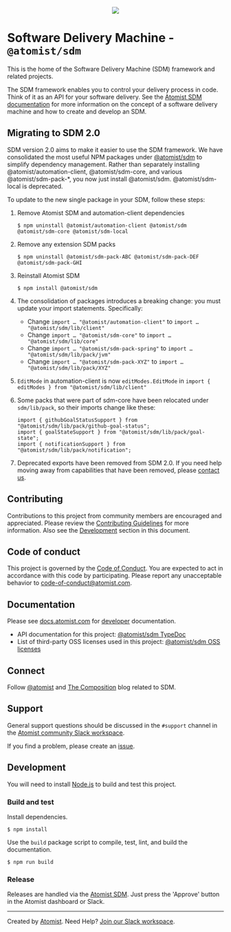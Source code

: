 <p align="center">
  <img src="https://images.atomist.com/sdm/SDM-Logo-Dark.png">
</p>
 
# Software Delivery Machine - `@atomist/sdm`

This is the home of the Software Delivery Machine (SDM) framework and
related projects.

The SDM framework enables you to control your delivery process in
code. Think of it as an API for your software delivery. See the
[Atomist SDM documentation][atomist-doc] for more information on the
concept of a software delivery machine and how to create and develop
an SDM.

[atomist-doc]: https://docs.atomist.com/ "Atomist Documentation"

## Migrating to SDM 2.0

SDM version 2.0 aims to make it easier to use the SDM framework. We
have consolidated the most useful NPM packages under
[@atomist/sdm][sdm-npm] to simplify dependency management. Rather
than separately installing @atomist/automation-client,
@atomist/sdm-core, and various @atomist/sdm-pack-\*, you now just
install @atomist/sdm. @atomist/sdm-local is deprecated.

To update to the new single package in your SDM, follow these steps:

1.  Remove Atomist SDM and automation-client dependencies

        $ npm uninstall @atomist/automation-client @atomist/sdm @atomist/sdm-core @atomist/sdm-local

2.  Remove any extension SDM packs

        $ npm uninstall @atomist/sdm-pack-ABC @atomist/sdm-pack-DEF @atomist/sdm-pack-GHI

3.  Reinstall Atomist SDM

        $ npm install @atomist/sdm

4.  The consolidation of packages introduces a breaking change: you must
    update your import statements. Specifically:

    -   Change `import … "@atomist/automation-client"` to `import … "@atomist/sdm/lib/client"`
    -   Change `import … "@atomist/sdm-core"` to `import … "@atomist/sdm/lib/core"`
    -   Change `import … "@atomist/sdm-pack-spring"` to `import … "@atomist/sdm/lib/pack/jvm"`
    -   Change `import … "@atomist/sdm-pack-XYZ"` to `import … "@atomist/sdm/lib/pack/XYZ"`

5.  `EditMode` in automation-client is now `editModes.EditMode` in `import { editModes } from "@atomist/sdm/lib/client"`

6.  Some packs that were part of sdm-core have been relocated under
    `sdm/lib/pack`, so their imports change like these:

        import { githubGoalStatusSupport } from "@atomist/sdm/lib/pack/github-goal-status";
        import { goalStateSupport } from "@atomist/sdm/lib/pack/goal-state";
        import { notificationSupport } from "@atomist/sdm/lib/pack/notification";

7.  Deprecated exports have been removed from SDM 2.0. If you need
    help moving away from capabilities that have been removed, please
    [contact us](#support).

[sdm-npm]: https://www.npmjs.com/package/@atomist/sdm

## Contributing

Contributions to this project from community members are encouraged
and appreciated. Please review the [Contributing
Guidelines](CONTRIBUTING.md) for more information. Also see the
[Development](#development) section in this document.

## Code of conduct

This project is governed by the [Code of
Conduct](CODE_OF_CONDUCT.md). You are expected to act in accordance
with this code by participating. Please report any unacceptable
behavior to code-of-conduct@atomist.com.

## Documentation

Please see [docs.atomist.com][atomist-doc] for
[developer][atomist-doc-sdm] documentation.

-   API documentation for this project: [@atomist/sdm TypeDoc][typedoc]
-   List of third-party OSS licenses used in this project: [@atomist/sdm OSS licenses][licenses]

[atomist-doc-sdm]: https://docs.atomist.com/developer/sdm/ "Atomist Documentation - SDM Developer"
[typedoc]: https://atomist.github.io/sdm/ "@atomist/sdm TypeDoc"
[licenses]: legal/THIRD_PARTY.md "@atomist/sdm Third-Party Licenses"

## Connect

Follow [@atomist][atomist-twitter] and [The Composition][atomist-blog]
blog related to SDM.

[atomist-twitter]: https://twitter.com/atomist "Atomist on Twitter"
[atomist-blog]: https://the-composition.com/ "The Composition - The Official Atomist Blog"

## Support

General support questions should be discussed in the `#support`
channel in the [Atomist community Slack workspace][slack].

If you find a problem, please create an [issue][].

[issue]: https://github.com/atomist/sdm/issues

## Development

You will need to install [Node.js][node] to build and test this
project.

[node]: https://nodejs.org/ "Node.js"

### Build and test

Install dependencies.

```
$ npm install
```

Use the `build` package script to compile, test, lint, and build the
documentation.

```
$ npm run build
```

### Release

Releases are handled via the [Atomist SDM][atomist-sdm]. Just press
the 'Approve' button in the Atomist dashboard or Slack.

[atomist-sdm]: https://github.com/atomist/atomist-sdm "Atomist Software Delivery Machine"

---

Created by [Atomist][atomist].
Need Help? [Join our Slack workspace][slack].

[atomist]: https://atomist.com/ "Atomist - Automate All the Software Things"
[slack]: https://join.atomist.com/ "Atomist Community Slack"
